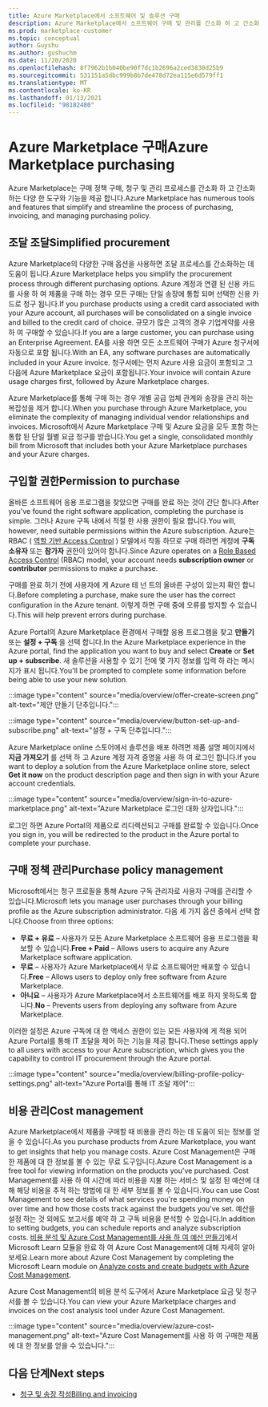 ```yaml
---
title: Azure Marketplace에서 소프트웨어 및 솔루션 구매
description: Azure Marketplace에서 소프트웨어 구매 및 관리를 간소화 하 고 간소화 하는 도구에 대해 알아봅니다.
ms.prod: marketplace-customer
ms.topic: conceptual
author: Guyshu
ms.author: gushuchm
ms.date: 11/20/2020
ms.openlocfilehash: 8f7962b1b040be90f7dc1b2696a2ced3830d25b9
ms.sourcegitcommit: 531151a5dbc999b8b7de478d72ea115e6d579ff1
ms.translationtype: MT
ms.contentlocale: ko-KR
ms.lasthandoff: 01/13/2021
ms.locfileid: "98182480"
---
```

# <a name="azure-marketplace-purchasing"></a><span data-ttu-id="7a140-103">Azure Marketplace 구매</span><span class="sxs-lookup"><span data-stu-id="7a140-103">Azure Marketplace purchasing</span></span>

<span data-ttu-id="7a140-104">Azure Marketplace는 구매 정책 구매, 청구 및 관리 프로세스를 간소화 하 고 간소화 하는 다양 한 도구와 기능을 제공 합니다.</span><span class="sxs-lookup"><span data-stu-id="7a140-104">Azure Marketplace has numerous tools and features that simplify and streamline the process of purchasing, invoicing, and managing purchasing policy.</span></span>

## <a name="simplified-procurement"></a><span data-ttu-id="7a140-105">조달 조달</span><span class="sxs-lookup"><span data-stu-id="7a140-105">Simplified procurement</span></span>

<span data-ttu-id="7a140-106">Azure Marketplace의 다양한 구매 옵션을 사용하면 조달 프로세스를 간소화하는 데 도움이 됩니다.</span><span class="sxs-lookup"><span data-stu-id="7a140-106">Azure Marketplace helps you simplify the procurement process through different purchasing options.</span></span> <span data-ttu-id="7a140-107">Azure 계정과 연결 된 신용 카드를 사용 하 여 제품을 구매 하는 경우 모든 구매는 단일 송장에 통합 되며 선택한 신용 카드로 청구 됩니다.</span><span class="sxs-lookup"><span data-stu-id="7a140-107">If you purchase products using a credit card associated with your Azure account, all purchases will be consolidated on a single invoice and billed to the credit card of choice.</span></span> <span data-ttu-id="7a140-108">규모가 많은 고객의 경우 기업계약를 사용 하 여 구매할 수 있습니다.</span><span class="sxs-lookup"><span data-stu-id="7a140-108">If you are a large customer, you can purchase using an Enterprise Agreement.</span></span> <span data-ttu-id="7a140-109">EA를 사용 하면 모든 소프트웨어 구매가 Azure 청구서에 자동으로 포함 됩니다.</span><span class="sxs-lookup"><span data-stu-id="7a140-109">With an EA, any software purchases are automatically included in your Azure invoice.</span></span> <span data-ttu-id="7a140-110">청구서에는 먼저 Azure 사용 요금이 포함되고 그 다음에 Azure Marketplace 요금이 포함됩니다.</span><span class="sxs-lookup"><span data-stu-id="7a140-110">Your invoice will contain Azure usage charges first, followed by Azure Marketplace charges.</span></span>

<span data-ttu-id="7a140-111">Azure Marketplace를 통해 구매 하는 경우 개별 공급 업체 관계와 송장을 관리 하는 복잡성을 제거 합니다.</span><span class="sxs-lookup"><span data-stu-id="7a140-111">When you purchase through Azure Marketplace, you eliminate the complexity of managing individual vendor relationships and invoices.</span></span> <span data-ttu-id="7a140-112">Microsoft에서 Azure Marketplace 구매 및 Azure 요금을 모두 포함 하는 통합 된 단일 월별 요금 청구를 받습니다.</span><span class="sxs-lookup"><span data-stu-id="7a140-112">You get a single, consolidated monthly bill from Microsoft that includes both your Azure Marketplace purchases and your Azure charges.</span></span>

## <a name="permission-to-purchase"></a><span data-ttu-id="7a140-113">구입할 권한</span><span class="sxs-lookup"><span data-stu-id="7a140-113">Permission to purchase</span></span>

<span data-ttu-id="7a140-114">올바른 소프트웨어 응용 프로그램을 찾았으면 구매를 완료 하는 것이 간단 합니다.</span><span class="sxs-lookup"><span data-stu-id="7a140-114">After you've found the right software application, completing the purchase is simple.</span></span> <span data-ttu-id="7a140-115">그러나 Azure 구독 내에서 적절 한 사용 권한이 필요 합니다.</span><span class="sxs-lookup"><span data-stu-id="7a140-115">You will, however, need suitable permissions within the Azure subscription.</span></span> <span data-ttu-id="7a140-116">Azure는 RBAC ( [역할 기반 Access Control](/azure/role-based-access-control/overview) ) 모델에서 작동 하므로 구매 하려면 계정에 **구독 소유자** 또는 **참가자** 권한이 있어야 합니다.</span><span class="sxs-lookup"><span data-stu-id="7a140-116">Since Azure operates on a [Role Based Access Control](/azure/role-based-access-control/overview) (RBAC) model, your account needs **subscription owner** or **contributor** permissions to make a purchase.</span></span>

<span data-ttu-id="7a140-117">구매를 완료 하기 전에 사용자에 게 Azure 테 넌 트의 올바른 구성이 있는지 확인 합니다.</span><span class="sxs-lookup"><span data-stu-id="7a140-117">Before completing a purchase, make sure the user has the correct configuration in the Azure tenant.</span></span> <span data-ttu-id="7a140-118">이렇게 하면 구매 중에 오류를 방지할 수 있습니다.</span><span class="sxs-lookup"><span data-stu-id="7a140-118">This will help prevent errors during purchase.</span></span>

<span data-ttu-id="7a140-119">Azure Portal의 Azure Marketplace 환경에서 구매할 응용 프로그램을 찾고 **만들기** 또는 **설정 + 구독** 을 선택 합니다.</span><span class="sxs-lookup"><span data-stu-id="7a140-119">In the Azure Marketplace experience in the Azure portal, find the application you want to buy and select **Create** or **Set up + subscribe**.</span></span> <span data-ttu-id="7a140-120">새 솔루션을 사용할 수 있기 전에 몇 가지 정보를 입력 하 라는 메시지가 표시 됩니다.</span><span class="sxs-lookup"><span data-stu-id="7a140-120">You'll be prompted to complete some information before being able to use your new solution.</span></span>

:::image type="content" source="media/overview/offer-create-screen.png" alt-text="제안 만들기 단추입니다.":::

:::image type="content" source="media/overview/button-set-up-and-subscribe.png" alt-text="설정 + 구독 단추입니다.":::

<span data-ttu-id="7a140-123">Azure Marketplace online 스토어에서 솔루션을 배포 하려면 제품 설명 페이지에서 **지금 가져오기** 를 선택 하 고 Azure 계정 자격 증명을 사용 하 여 로그인 합니다.</span><span class="sxs-lookup"><span data-stu-id="7a140-123">If you want to deploy a solution from the Azure Marketplace online store, select **Get it now** on the product description page and then sign in with your Azure account credentials.</span></span>

:::image type="content" source="media/overview/sign-in-to-azure-marketplace.png" alt-text="Azure Marketplace 로그인 대화 상자입니다.":::

<span data-ttu-id="7a140-125">로그인 하면 Azure Portal의 제품으로 리디렉션되고 구매를 완료할 수 있습니다.</span><span class="sxs-lookup"><span data-stu-id="7a140-125">Once you sign in, you will be redirected to the product in the Azure portal to complete your purchase.</span></span>

## <a name="purchase-policy-management"></a><span data-ttu-id="7a140-126">구매 정책 관리</span><span class="sxs-lookup"><span data-stu-id="7a140-126">Purchase policy management</span></span>

<span data-ttu-id="7a140-127">Microsoft에서는 청구 프로필을 통해 Azure 구독 관리자로 사용자 구매를 관리할 수 있습니다.</span><span class="sxs-lookup"><span data-stu-id="7a140-127">Microsoft lets you manage user purchases through your billing profile as the Azure subscription administrator.</span></span> <span data-ttu-id="7a140-128">다음 세 가지 옵션 중에서 선택 합니다.</span><span class="sxs-lookup"><span data-stu-id="7a140-128">Choose from three options:</span></span>

- <span data-ttu-id="7a140-129">**무료 + 유료** – 사용자가 모든 Azure Marketplace 소프트웨어 응용 프로그램을 확보할 수 있습니다.</span><span class="sxs-lookup"><span data-stu-id="7a140-129">**Free + Paid** – Allows users to acquire any Azure Marketplace software application.</span></span>
- <span data-ttu-id="7a140-130">**무료** – 사용자가 Azure Marketplace에서 무료 소프트웨어만 배포할 수 있습니다.</span><span class="sxs-lookup"><span data-stu-id="7a140-130">**Free** – Allows users to deploy only free software from Azure Marketplace.</span></span>
- <span data-ttu-id="7a140-131">**아니요** – 사용자가 Azure Marketplace에서 소프트웨어를 배포 하지 못하도록 합니다.</span><span class="sxs-lookup"><span data-stu-id="7a140-131">**No** – Prevents users from deploying any software from Azure Marketplace.</span></span>

<span data-ttu-id="7a140-132">이러한 설정은 Azure 구독에 대 한 액세스 권한이 있는 모든 사용자에 게 적용 되어 Azure Portal를 통해 IT 조달을 제어 하는 기능을 제공 합니다.</span><span class="sxs-lookup"><span data-stu-id="7a140-132">These settings apply to all users with access to your Azure subscription, which gives you the capability to control IT procurement through the Azure portal.</span></span>

:::image type="content" source="media/overview/billing-profile-policy-settings.png" alt-text="Azure Portal를 통해 IT 조달 제어":::

## <a name="cost-management"></a><span data-ttu-id="7a140-134">비용 관리</span><span class="sxs-lookup"><span data-stu-id="7a140-134">Cost management</span></span>

<span data-ttu-id="7a140-135">Azure Marketplace에서 제품을 구매할 때 비용을 관리 하는 데 도움이 되는 정보를 얻을 수 있습니다.</span><span class="sxs-lookup"><span data-stu-id="7a140-135">As you purchase products from Azure Marketplace, you want to get insights that help you manage costs.</span></span> <span data-ttu-id="7a140-136">Azure Cost Management은 구매한 제품에 대 한 정보를 볼 수 있는 무료 도구입니다.</span><span class="sxs-lookup"><span data-stu-id="7a140-136">Azure Cost Management is a free tool for viewing information on the products you've purchased.</span></span> <span data-ttu-id="7a140-137">Cost Management를 사용 하 여 시간에 따라 비용을 지불 하는 서비스 및 설정 된 예산에 대해 해당 비용을 추적 하는 방법에 대 한 세부 정보를 볼 수 있습니다.</span><span class="sxs-lookup"><span data-stu-id="7a140-137">You can use Cost Management to see details of what services you're spending money on over time and how those costs track against the budgets you've set.</span></span> <span data-ttu-id="7a140-138">예산을 설정 하는 것 외에도 보고서를 예약 하 고 구독 비용을 분석할 수 있습니다.</span><span class="sxs-lookup"><span data-stu-id="7a140-138">In addition to setting budgets, you can schedule reports and analyze subscription costs.</span></span> <span data-ttu-id="7a140-139">[비용 분석 및 Azure Cost Management를 사용 하 여 예산 만들기](/learn/modules/analyze-costs-create-budgets-azure-cost-management/)에서 Microsoft Learn 모듈을 완료 하 여 Azure Cost Management에 대해 자세히 알아보세요.</span><span class="sxs-lookup"><span data-stu-id="7a140-139">Learn more about Azure Cost Management by completing the Microsoft Learn module on [Analyze costs and create budgets with Azure Cost Management](/learn/modules/analyze-costs-create-budgets-azure-cost-management/).</span></span>

<span data-ttu-id="7a140-140">Azure Cost Management의 비용 분석 도구에서 Azure Marketplace 요금 및 청구서를 볼 수 있습니다.</span><span class="sxs-lookup"><span data-stu-id="7a140-140">You can view your Azure Marketplace charges and invoices on the cost analysis tool under Azure Cost Management.</span></span>

:::image type="content" source="media/overview/azure-cost-management.png" alt-text="Azure Cost Management를 사용 하 여 구매한 제품에 대 한 정보를 얻을 수 있습니다.":::

## <a name="next-steps"></a><span data-ttu-id="7a140-142">다음 단계</span><span class="sxs-lookup"><span data-stu-id="7a140-142">Next steps</span></span>

- [<span data-ttu-id="7a140-143">청구 및 송장 작성</span><span class="sxs-lookup"><span data-stu-id="7a140-143">Billing and invoicing</span></span>](billing-invoicing.md)